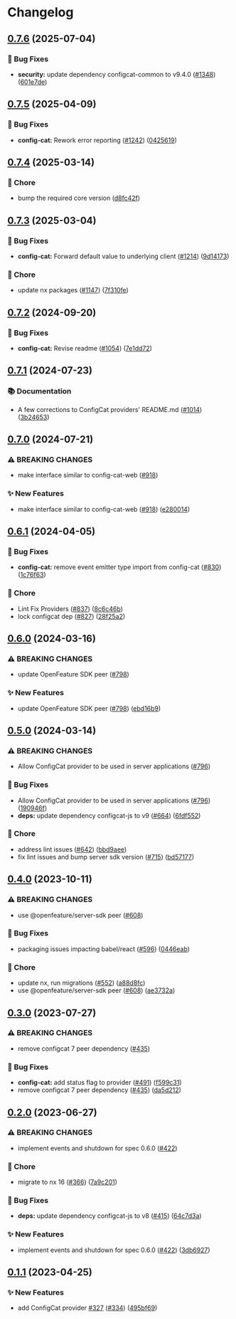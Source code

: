# Changelog

## [0.7.6](https://github.com/open-feature/js-sdk-contrib/compare/config-cat-provider-v0.7.5...config-cat-provider-v0.7.6) (2025-07-04)


### 🐛 Bug Fixes

* **security:** update dependency configcat-common to v9.4.0 ([#1348](https://github.com/open-feature/js-sdk-contrib/issues/1348)) ([601e7de](https://github.com/open-feature/js-sdk-contrib/commit/601e7de19948bc826778a076f27b46a8cb1fabca))

## [0.7.5](https://github.com/open-feature/js-sdk-contrib/compare/config-cat-provider-v0.7.4...config-cat-provider-v0.7.5) (2025-04-09)


### 🐛 Bug Fixes

* **config-cat:** Rework error reporting ([#1242](https://github.com/open-feature/js-sdk-contrib/issues/1242)) ([0425619](https://github.com/open-feature/js-sdk-contrib/commit/04256197bf6e7da70afd4ac1c31bdaf55ce4b789))

## [0.7.4](https://github.com/open-feature/js-sdk-contrib/compare/config-cat-provider-v0.7.3...config-cat-provider-v0.7.4) (2025-03-14)


### 🧹 Chore

* bump the required core version ([d8fc42f](https://github.com/open-feature/js-sdk-contrib/commit/d8fc42f5d23f30f011a697610e65d83144c19fca))

## [0.7.3](https://github.com/open-feature/js-sdk-contrib/compare/config-cat-provider-v0.7.2...config-cat-provider-v0.7.3) (2025-03-04)


### 🐛 Bug Fixes

* **config-cat:** Forward default value to underlying client ([#1214](https://github.com/open-feature/js-sdk-contrib/issues/1214)) ([9d14173](https://github.com/open-feature/js-sdk-contrib/commit/9d14173cf08da3030fc58fea8786b24bafd80403))


### 🧹 Chore

* update nx packages ([#1147](https://github.com/open-feature/js-sdk-contrib/issues/1147)) ([7f310fe](https://github.com/open-feature/js-sdk-contrib/commit/7f310fe87101b8aa793e1436e63c7602ccc202e3))

## [0.7.2](https://github.com/open-feature/js-sdk-contrib/compare/config-cat-provider-v0.7.1...config-cat-provider-v0.7.2) (2024-09-20)


### 🐛 Bug Fixes

* **config-cat:** Revise readme ([#1054](https://github.com/open-feature/js-sdk-contrib/issues/1054)) ([7e1dd72](https://github.com/open-feature/js-sdk-contrib/commit/7e1dd72a1450a9982b340afda62d34379d1b3f16))

## [0.7.1](https://github.com/open-feature/js-sdk-contrib/compare/config-cat-provider-v0.7.0...config-cat-provider-v0.7.1) (2024-07-23)


### 📚 Documentation

* A few corrections to ConfigCat providers' README.md ([#1014](https://github.com/open-feature/js-sdk-contrib/issues/1014)) ([3b24653](https://github.com/open-feature/js-sdk-contrib/commit/3b24653854643c827bddccb12aeb59e61204202d))

## [0.7.0](https://github.com/open-feature/js-sdk-contrib/compare/config-cat-provider-v0.6.1...config-cat-provider-v0.7.0) (2024-07-21)


### ⚠ BREAKING CHANGES

* make interface similar to config-cat-web ([#918](https://github.com/open-feature/js-sdk-contrib/issues/918))

### ✨ New Features

* make interface similar to config-cat-web ([#918](https://github.com/open-feature/js-sdk-contrib/issues/918)) ([e280014](https://github.com/open-feature/js-sdk-contrib/commit/e280014f8998dd2e5f2b7700f0d24842eeafab5f))

## [0.6.1](https://github.com/open-feature/js-sdk-contrib/compare/config-cat-provider-v0.6.0...config-cat-provider-v0.6.1) (2024-04-05)


### 🐛 Bug Fixes

* **config-cat:** remove event emitter type import from config-cat ([#830](https://github.com/open-feature/js-sdk-contrib/issues/830)) ([1c76f63](https://github.com/open-feature/js-sdk-contrib/commit/1c76f63db0c8992325ac645d308e90337529e049))


### 🧹 Chore

* Lint Fix Providers ([#837](https://github.com/open-feature/js-sdk-contrib/issues/837)) ([8c6c46b](https://github.com/open-feature/js-sdk-contrib/commit/8c6c46b5f8f72c5a292af7e5ff8ad8d710982554))
* lock configcat dep ([#827](https://github.com/open-feature/js-sdk-contrib/issues/827)) ([28f25a2](https://github.com/open-feature/js-sdk-contrib/commit/28f25a25cfc6ba3262472c7bad061ae3b256aba3))

## [0.6.0](https://github.com/open-feature/js-sdk-contrib/compare/config-cat-provider-v0.5.0...config-cat-provider-v0.6.0) (2024-03-16)


### ⚠ BREAKING CHANGES

* update OpenFeature SDK peer ([#798](https://github.com/open-feature/js-sdk-contrib/issues/798))

### ✨ New Features

* update OpenFeature SDK peer ([#798](https://github.com/open-feature/js-sdk-contrib/issues/798)) ([ebd16b9](https://github.com/open-feature/js-sdk-contrib/commit/ebd16b9630bcc6b253a7061a144e8d476cd8b586))

## [0.5.0](https://github.com/open-feature/js-sdk-contrib/compare/config-cat-provider-v0.4.0...config-cat-provider-v0.5.0) (2024-03-14)


### ⚠ BREAKING CHANGES

* Allow ConfigCat provider to be used in server applications ([#796](https://github.com/open-feature/js-sdk-contrib/issues/796))

### 🐛 Bug Fixes

* Allow ConfigCat provider to be used in server applications ([#796](https://github.com/open-feature/js-sdk-contrib/issues/796)) ([190946f](https://github.com/open-feature/js-sdk-contrib/commit/190946ff83ede64f513d43a1791cc4dc274b0d37))
* **deps:** update dependency configcat-js to v9 ([#664](https://github.com/open-feature/js-sdk-contrib/issues/664)) ([6fdf552](https://github.com/open-feature/js-sdk-contrib/commit/6fdf55256cc3238fdeb9bd2bf0cde0bf494a78f9))


### 🧹 Chore

* address lint issues ([#642](https://github.com/open-feature/js-sdk-contrib/issues/642)) ([bbd9aee](https://github.com/open-feature/js-sdk-contrib/commit/bbd9aee896dc4a0817f379b799a1b8d331ee76c6))
* fix lint issues and bump server sdk version ([#715](https://github.com/open-feature/js-sdk-contrib/issues/715)) ([bd57177](https://github.com/open-feature/js-sdk-contrib/commit/bd571770f3a1a01bd62663dc3473273449f96c5c))

## [0.4.0](https://github.com/open-feature/js-sdk-contrib/compare/config-cat-provider-v0.3.0...config-cat-provider-v0.4.0) (2023-10-11)


### ⚠ BREAKING CHANGES

* use @openfeature/server-sdk peer ([#608](https://github.com/open-feature/js-sdk-contrib/issues/608))

### 🐛 Bug Fixes

* packaging issues impacting babel/react ([#596](https://github.com/open-feature/js-sdk-contrib/issues/596)) ([0446eab](https://github.com/open-feature/js-sdk-contrib/commit/0446eab5cf9b45ce7de251b4f5feb8df1d499b9d))


### 🧹 Chore

* update nx, run migrations ([#552](https://github.com/open-feature/js-sdk-contrib/issues/552)) ([a88d8fc](https://github.com/open-feature/js-sdk-contrib/commit/a88d8fc097789fd7f56011e6ebb66070f52c6e56))
* use @openfeature/server-sdk peer ([#608](https://github.com/open-feature/js-sdk-contrib/issues/608)) ([ae3732a](https://github.com/open-feature/js-sdk-contrib/commit/ae3732a9068f684517db28ea1ae27b29a35e6b16))

## [0.3.0](https://github.com/open-feature/js-sdk-contrib/compare/config-cat-provider-v0.2.0...config-cat-provider-v0.3.0) (2023-07-27)


### ⚠ BREAKING CHANGES

* remove configcat 7 peer dependency ([#435](https://github.com/open-feature/js-sdk-contrib/issues/435))

### 🐛 Bug Fixes

* **config-cat:** add status flag to provider ([#491](https://github.com/open-feature/js-sdk-contrib/issues/491)) ([f599c31](https://github.com/open-feature/js-sdk-contrib/commit/f599c3145881b81107c9a65b2c4cfe2a8b4111f1))
* remove configcat 7 peer dependency ([#435](https://github.com/open-feature/js-sdk-contrib/issues/435)) ([da5d212](https://github.com/open-feature/js-sdk-contrib/commit/da5d21208e8929f7cdfc805e256cb892968bcd95))

## [0.2.0](https://github.com/open-feature/js-sdk-contrib/compare/config-cat-provider-v0.1.1...config-cat-provider-v0.2.0) (2023-06-27)


### ⚠ BREAKING CHANGES

* implement events and shutdown for spec 0.6.0 ([#422](https://github.com/open-feature/js-sdk-contrib/issues/422))

### 🧹 Chore

* migrate to nx 16 ([#366](https://github.com/open-feature/js-sdk-contrib/issues/366)) ([7a9c201](https://github.com/open-feature/js-sdk-contrib/commit/7a9c201d16fd7f070a1bcd2e359487ba6e7b78d7))


### 🐛 Bug Fixes

* **deps:** update dependency configcat-js to v8 ([#415](https://github.com/open-feature/js-sdk-contrib/issues/415)) ([64c7d3a](https://github.com/open-feature/js-sdk-contrib/commit/64c7d3a6c89cc4bce2e445869a4ee421e93f990b))


### ✨ New Features

* implement events and shutdown for spec 0.6.0 ([#422](https://github.com/open-feature/js-sdk-contrib/issues/422)) ([3db6927](https://github.com/open-feature/js-sdk-contrib/commit/3db6927416f1841ff836452935fc6f89634239e3))

## [0.1.1](https://github.com/open-feature/js-sdk-contrib/compare/config-cat-provider-v0.1.0...config-cat-provider-v0.1.1) (2023-04-25)


### ✨ New Features

* add ConfigCat provider [#327](https://github.com/open-feature/js-sdk-contrib/issues/327) ([#334](https://github.com/open-feature/js-sdk-contrib/issues/334)) ([495bf69](https://github.com/open-feature/js-sdk-contrib/commit/495bf690b7d83d429622cfcc554ece2b6fb9a34e))

